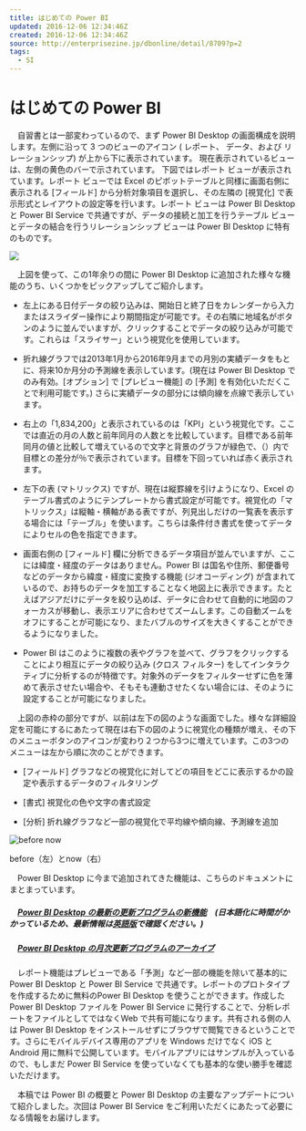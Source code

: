 ```yaml
---
title: はじめての Power BI
updated: 2016-12-06 12:34:46Z
created: 2016-12-06 12:34:46Z
source: http://enterprisezine.jp/dbonline/detail/8709?p=2
tags:
  - SI
---
```


# はじめての Power BI

　自習書とは一部変わっているので、まず Power BI Desktop の画面構成を説明します。左側に沿って 3 つのビューのアイコン ( レポート、 データ、および リレーションシップ) が上から下に表示されています。 現在表示されているビューは、左側の黄色のバーで示されています。 下図ではレポート ビューが表示されています。レポート ビューでは Excel のピボットテーブルと同様に画面右側に表示される [フィールド] から分析対象項目を選択し、その左隣の [視覚化] で表示形式とレイアウトの設定等を行います。レポート ビューは Power BI Desktop と Power BI Service で共通ですが、データの接続と加工を行うテーブル ビューとデータの結合を行うリレーションシップ ビューは Power BI Desktop に特有のものです。

![](../_resources/04bcdadb313d459d806f5e2972a9de71.png)

　上図を使って、この1年余りの間に Power BI Desktop に追加された様々な機能のうち、いくつかをピックアップしてご紹介します。

- 左上にある日付データの絞り込みは、開始日と終了日をカレンダーから入力またはスライダー操作により期間指定が可能です。その右隣に地域名がボタンのように並んでいますが、クリックすることでデータの絞り込みが可能です。これらは「スライサー」という視覚化を使用しています。

- 折れ線グラフでは2013年1月から2016年9月までの月別の実績データをもとに、将来10か月分の予測線を表示しています。(現在は Power BI Desktop でのみ有効。[オプション] で [プレビュー機能] の [予測] を有効化いただくことで利用可能です。) さらに実績データの部分には傾向線を点線で表示しています。

- 右上の「1,834,200」と表示されているのは「KPI」という視覚化です。ここでは直近の月の人数と前年同月の人数とを比較しています。目標である前年同月の値と比較して増えているので文字と背景のグラフが緑色で、（）内で目標との差分が％で表示されています。目標を下回っていれば赤く表示されます。

- 左下の表 (マトリックス) ですが、現在は縦罫線を引けようになり、Excel のテーブル書式のようにテンプレートから書式設定が可能です。視覚化の「マトリックス」は縦軸・横軸がある表ですが、列見出しだけの一覧表を表示する場合には「テーブル」を使います。こちらは条件付き書式を使ってデータによりセルの色を指定できます。

- 画面右側の [フィールド] 欄に分析できるデータ項目が並んでいますが、ここには緯度・経度のデータはありません。Power BI は国名や住所、郵便番号などのデータから緯度・経度に変換する機能 (ジオコーディング) が含まれているので、お持ちのデータを加工することなく地図上に表示できます。たとえばアジアだけにデータを絞り込めば、データに合わせて自動的に地図のフォーカスが移動し、表示エリアに合わせてズームします。この自動ズームをオフにすることが可能になり、またバブルのサイズを大きくすることができるようになりました。

- Power BI はこのように複数の表やグラフを並べて、グラフをクリックすることにより相互にデータの絞り込み (クロス フィルター) をしてインタラクティブに分析するのが特徴です。対象外のデータをフィルターせずに色を薄めて表示させたい場合や、そもそも連動させたくない場合には、そのように設定することが可能になりました。

　上図の赤枠の部分ですが、以前は左下の図のような画面でした。様々な詳細設定を可能にするにあたって現在は右下の図のように視覚化の種類が増え、その下のメニューボタンのアイコンが変わり２つから3つに増えています。この3つのメニューは左から順に次のことができます。

- [フィールド] グラフなどの視覚化に対してどの項目をどこに表示するかの設定や表示するデータのフィルタリング

- [書式] 視覚化の色や文字の書式設定

- [分析] 折れ線グラフなど一部の視覚化で平均線や傾向線、予測線を追加

![before                    now](../_resources/2aa872a26e1e1e983feb7e06ce4b64dd.jpg)

before（左）とnow（右）

　Power BI Desktop に今まで追加されてきた機能は、こちらのドキュメントにまとまっています。

##### 　[Power BI Desktop の最新の更新プログラムの新機能](https://powerbi.microsoft.com/ja-jp/documentation/powerbi-desktop-latest-update/)　(日本語化に時間がかかっているため、最新情報は[英語版](https://powerbi.microsoft.com/en-us/documentation/powerbi-desktop-latest-update/)で確認ください。)

##### 　[Power BI Desktop の月次更新プログラムのアーカイブ](https://powerbi.microsoft.com/ja-jp/documentation/powerbi-desktop-latest-update-archive/)

　レポート機能はプレビューである「予測」など一部の機能を除いて基本的にPower BI Desktop と Power BI Service で共通です。レポートのプロトタイプを作成するために無料のPower BI Desktop を使うことができます。作成したPower BI Desktop ファイルを Power BI Service に発行することで、分析レポートをファイルとしてではなくWeb で共有可能になります。共有される側の人は Power BI Desktop をインストールせずにブラウザで閲覧できるということです。さらにモバイルデバイス専用のアプリを Windows だけでなく iOS と Android 用に無料で公開しています。モバイルアプリにはサンプルが入っているので、もしまだ Power BI Service を使っていなくても基本的な使い勝手を確認いただけます。

　本稿では Power BI の概要と Power BI Desktop の主要なアップデートについて紹介しました。次回は Power BI Service をご利用いただくにあたって必要になる情報をお届けします。
